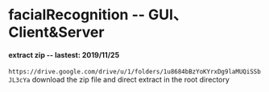 # facialRecognition -- GUI、Client&Server 

#### extract zip -- lastest: 2019/11/25
`https://drive.google.com/drive/u/1/folders/1u8684bBzYoKYrxDg9laMUQiSSbJL3cYa`
download the zip file and direct extract in the root directory
